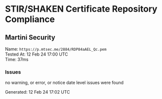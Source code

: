 # STIR/SHAKEN Certificate Repository Compliance

## Martini Security

Name: `https://p.mtsec.me/2884/RDP84aAEL_Qc.pem`\
Tested At: 12 Feb 24 17:00 UTC\
Time: 37ms

### Issues

no warning, or error, or notice date level issues were found

Generated: 12 Feb 24 17:02 UTC